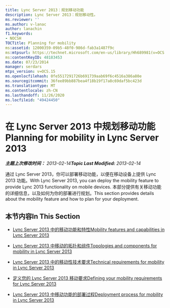 ```yaml
---
title: Lync Server 2013：规划移动功能
description: Lync Server 2013：规划移动性。
ms.reviewer: ''
ms.author: v-lanac
author: lanachin
f1.keywords:
- NOCSH
TOCTitle: Planning for mobility
ms:assetid: 12000359-09b5-48f0-986d-fab3a1487f9c
ms:mtpsurl: https://technet.microsoft.com/en-us/library/Hh689981(v=OCS.15)
ms:contentKeyID: 48183453
ms.date: 07/23/2014
manager: serdars
mtps_version: v=OCS.15
ms.openlocfilehash: 0fe5517291726b691739aab69f6c4516a386a80e
ms.sourcegitcommit: 36fee89bb887bea4f18b19f17a8c69daf5bc423d
ms.translationtype: MT
ms.contentlocale: zh-CN
ms.lasthandoff: 11/26/2020
ms.locfileid: "49424450"
---
```

# <a name="planning-for-mobility-in-lync-server-2013"></a><span data-ttu-id="49f71-103">在 Lync Server 2013 中规划移动功能</span><span class="sxs-lookup"><span data-stu-id="49f71-103">Planning for mobility in Lync Server 2013</span></span>

<div data-xmlns="http://www.w3.org/1999/xhtml">

<div class="topic" data-xmlns="http://www.w3.org/1999/xhtml" data-msxsl="urn:schemas-microsoft-com:xslt" data-cs="https://msdn.microsoft.com/">

<div data-asp="https://msdn2.microsoft.com/asp">



</div>

<div id="mainSection">

<div id="mainBody"><span data-ttu-id="49f71-104">

<span> </span></span><span class="sxs-lookup"><span data-stu-id="49f71-104">

<span> </span></span></span>

<span data-ttu-id="49f71-105">_**主题上次修改时间：** 2013-02-14_</span><span class="sxs-lookup"><span data-stu-id="49f71-105">_**Topic Last Modified:** 2013-02-14_</span></span>

<span data-ttu-id="49f71-106">通过 Lync Server 2013，你可以部署移动功能，以便在移动设备上提供 Lync 2013 功能。</span><span class="sxs-lookup"><span data-stu-id="49f71-106">With Lync Server 2013, you can deploy the mobility feature to provide Lync 2013 functionality on mobile devices.</span></span> <span data-ttu-id="49f71-107">本部分提供有关移动功能的详细信息，以及如何为你的部署进行规划。</span><span class="sxs-lookup"><span data-stu-id="49f71-107">This section provides details about the mobility feature and how to plan for your deployment.</span></span>

<div>

## <a name="in-this-section"></a><span data-ttu-id="49f71-108">本节内容</span><span class="sxs-lookup"><span data-stu-id="49f71-108">In This Section</span></span>

  - [<span data-ttu-id="49f71-109">Lync Server 2013 中的移动功能和特性</span><span class="sxs-lookup"><span data-stu-id="49f71-109">Mobility features and capabilities in Lync Server 2013</span></span>](lync-server-2013-mobility-features-and-capabilities.md)

  - [<span data-ttu-id="49f71-110">Lync Server 2013 中移动的拓扑和组件</span><span class="sxs-lookup"><span data-stu-id="49f71-110">Topologies and components for mobility in Lync Server 2013</span></span>](lync-server-2013-topologies-and-components-for-mobility.md)

  - [<span data-ttu-id="49f71-111">Lync Server 2013 中的移动性技术要求</span><span class="sxs-lookup"><span data-stu-id="49f71-111">Technical requirements for mobility in Lync Server 2013</span></span>](lync-server-2013-technical-requirements-for-mobility.md)

  - [<span data-ttu-id="49f71-112">定义您的 Lync Server 2013 移动要求</span><span class="sxs-lookup"><span data-stu-id="49f71-112">Defining your mobility requirements for Lync Server 2013</span></span>](lync-server-2013-defining-your-mobility-requirements.md)

  - [<span data-ttu-id="49f71-113">Lync Server 2013 中移动功能的部署过程</span><span class="sxs-lookup"><span data-stu-id="49f71-113">Deployment process for mobility in Lync Server 2013</span></span>](lync-server-2013-deployment-process-for-mobility.md)

<span data-ttu-id="49f71-114"></div>

</div>

<span> </span>

</div>

</div>

</span><span class="sxs-lookup"><span data-stu-id="49f71-114"></div>

</div>

<span> </span>

</div>

</div>

</span></span></div>

